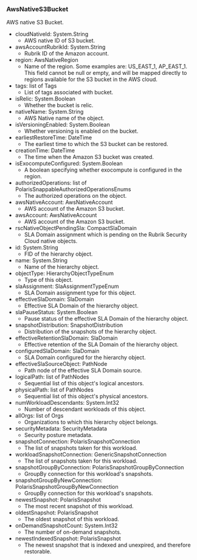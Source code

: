 ### AwsNativeS3Bucket
AWS native S3 Bucket.

- cloudNativeId: System.String
  - AWS native ID of S3 bucket.
- awsAccountRubrikId: System.String
  - Rubrik ID of the Amazon account.
- region: AwsNativeRegion
  - Name of the region. Some examples are: US_EAST_1, AP_EAST_1. This field cannot be null or empty, and will be mapped directly to regions available for the S3 bucket in the AWS cloud.
- tags: list of Tags
  - List of tags associated with bucket.
- isRelic: System.Boolean
  - Whether the bucket is relic.
- nativeName: System.String
  - AWS Native name of the object.
- isVersioningEnabled: System.Boolean
  - Whether versioning is enabled on the bucket.
- earliestRestoreTime: DateTime
  - The earliest time to which the S3 bucket can be restored.
- creationTime: DateTime
  - The time when the Amazon S3 bucket was created.
- isExocomputeConfigured: System.Boolean
  - A boolean specifying whether exocompute is configured in the region.
- authorizedOperations: list of PolarisSnappableAuthorizedOperationsEnums
  - The authorized operations on the object.
- awsNativeAccount: AwsNativeAccount
  - AWS account of the Amazon S3 bucket.
- awsAccount: AwsNativeAccount
  - AWS account of the Amazon S3 bucket.
- rscNativeObjectPendingSla: CompactSlaDomain
  - SLA Domain assignment which is pending on the Rubrik Security Cloud native objects.
- id: System.String
  - FID of the hierarchy object.
- name: System.String
  - Name of the hierarchy object.
- objectType: HierarchyObjectTypeEnum
  - Type of this object.
- slaAssignment: SlaAssignmentTypeEnum
  - SLA Domain assignment type for this object.
- effectiveSlaDomain: SlaDomain
  - Effective SLA Domain of the hierarchy object.
- slaPauseStatus: System.Boolean
  - Pause status of the effective SLA Domain of the hierarchy object.
- snapshotDistribution: SnapshotDistribution
  - Distribution of the snapshots of the hierarchy object.
- effectiveRetentionSlaDomain: SlaDomain
  - Effective retention of the SLA Domain of the hierarchy object.
- configuredSlaDomain: SlaDomain
  - SLA Domain configured for the hierarchy object.
- effectiveSlaSourceObject: PathNode
  - Path node of the effective SLA Domain source.
- logicalPath: list of PathNodes
  - Sequential list of this object's logical ancestors.
- physicalPath: list of PathNodes
  - Sequential list of this object's physical ancestors.
- numWorkloadDescendants: System.Int32
  - Number of descendant workloads of this object.
- allOrgs: list of Orgs
  - Organizations to which this hierarchy object belongs.
- securityMetadata: SecurityMetadata
  - Security posture metadata.
- snapshotConnection: PolarisSnapshotConnection
  - The list of snapshots taken for this workload.
- workloadSnapshotConnection: GenericSnapshotConnection
  - The list of snapshots taken for this workload.
- snapshotGroupByConnection: PolarisSnapshotGroupByConnection
  - GroupBy connection for this workload's snapshots.
- snapshotGroupByNewConnection: PolarisSnapshotGroupByNewConnection
  - GroupBy connection for this workload's snapshots.
- newestSnapshot: PolarisSnapshot
  - The most recent snapshot of this workload.
- oldestSnapshot: PolarisSnapshot
  - The oldest snapshot of this workload.
- onDemandSnapshotCount: System.Int32
  - The number of on-demand snapshots.
- newestIndexedSnapshot: PolarisSnapshot
  - The newest snapshot that is indexed and unexpired, and therefore restorable.
